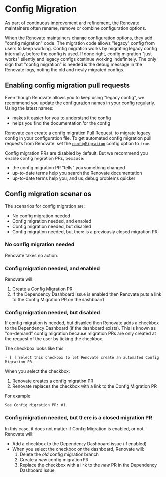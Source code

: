 # Config Migration

As part of continuous improvement and refinement, the Renovate maintainers often rename, remove or combine configuration options.

When the Renovate maintainers change configuration options, they add "config migration" code.
The migration code allows "legacy" config from users to keep working.
Config migration works by migrating legacy config internally, before the config is used.
If done right, config migration "just works" silently and legacy configs continue working indefinitely.
The only sign that "config migration" is needed is the debug message in the Renovate logs, noting the old and newly migrated configs.

## Enabling config migration pull requests

Even though Renovate allows you to keep using "legacy config", we recommend you update the configuration names in your config regularly.
Using the latest names:

- makes it easier for you to understand the config
- helps you find the documentation for the config

Renovate can create a config migration Pull Request, to migrate legacy config in your configuration file.
To get automated config migration pull requests from Renovate: set the [`configMigration`](./configuration-options.md#configmigration) config option to `true`.

Config migration PRs are disabled by default.
But we recommend you enable config migration PRs, because:

- the config migration PR "tells" you something changed
- up-to-date terms help you search the Renovate documentation
- up-to-date terms help you, and us, debug problems quicker

## Config migration scenarios

The scenarios for config migration are:

- No config migration needed
- Config migration needed, and enabled
- Config migration needed, but disabled
- Config migration needed, but there is a previously closed migration PR

### No config migration needed

Renovate takes no action.

### Config migration needed, and enabled

Renovate will:

1. Create a Config Migration PR
1. If the Dependency Dashboard issue is enabled then Renovate puts a link to the Config Migration PR on the dashboard

### Config migration needed, but disabled

If config migration is needed, but disabled then Renovate adds a checkbox to the Dependency Dashboard (if the dashboard exists).
This is known as "on-demand" config migration because migration PRs are only created at the request of the user by ticking the checkbox.

The checkbox looks like this:

```
- [ ] Select this checkbox to let Renovate create an automated Config Migration PR.
```

When you select the checkbox:

1. Renovate creates a config migration PR
2. Renovate replaces the checkbox with a link to the Config Migration PR

For example:

```
See Config Migration PR: #1.
```

### Config migration needed, but there is a closed migration PR

In this case, it does not matter if Config Migration is enabled, or not.
Renovate will:

- Add a checkbox to the Dependency Dashboard issue (if enabled)
- When you select the checkbox on the dashboard, Renovate will:
  1. Delete the _old_ config migration branch
  1. Create a _new_ config migration PR
  1. Replace the checkbox with a link to the _new_ PR in the Dependency Dashboard issue
